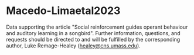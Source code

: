 # Macedo-Limaetal2023
 Data supporting the article "Social reinforcement guides operant behaviour and auditory learning in a songbird". Further information, questions, and requests should be directed to and will be fulfilled by the corresponding author, Luke Remage-Healey (healey@cns.umass.edu).

